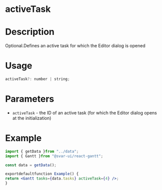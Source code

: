 # activeTask

# **Description**

Optional.Defines an active task for which the Editor dialog is opened

# **Usage**

```jsx
activeTask?: number | string;

```

# **Parameters**

- `activeTask` - the ID of an active task (for which the Editor dialog opens at the initialization)

# **Example**

```jsx
import { getData }from "../data";
import { Gantt }from "@svar-ui/react-gantt";

const data = getData();

exportdefaultfunction Example() {
return <Gantt tasks={data.tasks} activeTask={4} />;
}

```